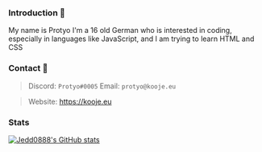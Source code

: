 ### Introduction 👋
My name is Protyo
I'm a 16 old German who is interested in coding, especially in languages like JavaScript, and I am trying to learn HTML and CSS

### Contact 📨
> Discord: `Protyo#0005`
> Email: `protyo@kooje.eu`

> Website: https://kooje.eu

### Stats
[![Jedd0888's GitHub stats](https://github-readme-stats.vercel.app/api?username=protyodev&show_icons=true&theme=dark&count_private=true)](https://github.com/anuraghazra/github-readme-stats)


<!--
**xgoje/xgoje** is a ✨ _special_ ✨ repository because its `README.md` (this file) appears on your GitHub profile.

Here are some ideas to get you started:

- 🔭 I’m currently working on ...
- 🌱 I’m currently learning ...
- 👯 I’m looking to collaborate on ...
- 🤔 I’m looking for help with ...
- 💬 Ask me about ...
- 📫 How to reach me: ...
- 😄 Pronouns: ...
- ⚡ Fun fact: ...
-->
